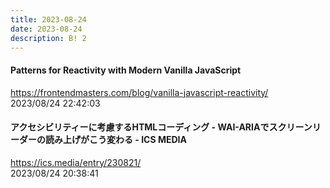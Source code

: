 ```yaml
---
title: 2023-08-24
date: 2023-08-24
description: B! 2
---
```


#### Patterns for Reactivity with Modern Vanilla JavaScript
https://frontendmasters.com/blog/vanilla-javascript-reactivity/<br>
2023/08/24 22:42:03<br>


#### アクセシビリティーに考慮するHTMLコーディング - WAI-ARIAでスクリーンリーダーの読み上げがこう変わる - ICS MEDIA
https://ics.media/entry/230821/<br>
2023/08/24 20:38:41<br>


